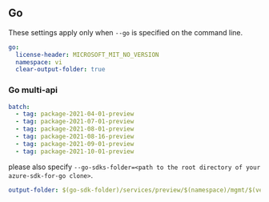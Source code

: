 ## Go

These settings apply only when `--go` is specified on the command line.

```yaml $(go)
go:
  license-header: MICROSOFT_MIT_NO_VERSION
  namespace: vi
  clear-output-folder: true
```
### Go multi-api

``` yaml $(go) && $(multiapi)
batch:
  - tag: package-2021-04-01-preview
  - tag: package-2021-07-01-preview
  - tag: package-2021-08-01-preview
  - tag: package-2021-08-16-preview
  - tag: package-2021-09-01-preview
  - tag: package-2021-10-01-preview

```
please also specify `--go-sdks-folder=<path to the root directory of your azure-sdk-for-go clone>`.

```yaml $(go)
output-folder: $(go-sdk-folder)/services/preview/$(namespace)/mgmt/$(version)/$(namespace)
```
